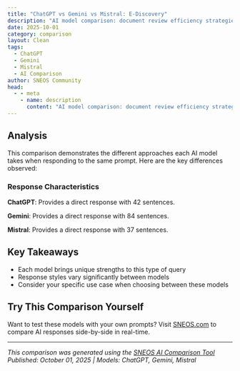 ```yaml
---
title: "ChatGPT vs Gemini vs Mistral: E-Discovery"
description: "AI model comparison: document review efficiency strategies..."
date: 2025-10-01
category: comparison
layout: Clean
tags:
  - ChatGPT
  - Gemini
  - Mistral
  - AI Comparison
author: SNEOS Community
head:
  - - meta
    - name: description
      content: "AI model comparison: document review efficiency strategies..."
---
```


<ChatComparison
  title="ChatGPT vs Gemini vs Mistral: E-Discovery"
  prompt="document review efficiency strategies"
  :responses='{
    "ChatGPT": "Certainly! Here are several effective strategies to improve document review efficiency:\n\n### 1. **Define Clear Objectives and Scope**\n- Understand the purpose of the review.\n- Set clear criteria for what needs to be reviewed (e.g., specific sections, type of issues).\n- Limit the scope to relevant content to avoid unnecessary review.\n\n### 2. **Use Technology and Tools**\n- Employ document review software with features like keyword search, annotation, version control, and comparison.\n- Utilize AI tools to identify key terms, flag inconsistencies, and highlight changes.\n- Implement collaboration platforms to allow multiple reviewers to work simultaneously and avoid duplication.\n\n### 3. **Create a Review Checklist**\n- Prepare a standard checklist of common issues to look for (e.g., formatting errors, factual accuracy, compliance).\n- Use this checklist as a guide to maintain consistency and thoroughness across the review.\n\n### 4. **Segment the Document**\n- Divide large documents into manageable sections.\n- Assign sections to different reviewers or focus on one section at a time to reduce cognitive load.\n\n### 5. **Prioritize Critical Sections**\n- Identify high-impact or high-risk parts of the document and review these first.\n- Allocate more time and resources to complex or sensitive content.\n\n### 6. **Set Time Limits**\n- Use timeboxing techniques to allocate specific time slots for reviewing each section.\n- Avoid spending too much time on minor issues.\n\n### 7. **Implement a Structured Workflow**\n- Define roles and responsibilities (e.g., first-level review, second-level validation).\n- Use version control to track changes and comments.\n- Create a standardized process for resolving conflicts and finalizing edits.\n\n### 8. **Train Reviewers**\n- Provide training on what to look for and how to use review tools efficiently.\n- Share best practices and common pitfalls.\n\n### 9. **Automate Repetitive Tasks**\n- Use macros or scripts for formatting checks.\n- Auto-generate summaries or reports from annotations.\n\n### 10. **Regular Feedback and Improvement**\n- Gather feedback from reviewers to identify bottlenecks.\n- Continuously refine the review process for better efficiency.\n\n---\n\nIf you need strategies tailored to a specific type of document (legal, technical, academic, etc.), feel free to ask!",
    "Gemini": "## Document Review Efficiency Strategies: A Comprehensive Guide\n\nDocument review is a crucial but often tedious and time-consuming process, especially in legal, compliance, and due diligence contexts.  Improving efficiency is paramount to reducing costs, meeting deadlines, and achieving better outcomes. Here\u0027s a breakdown of strategies, categorized for clarity:\n\n**I. Planning \u0026 Preparation:**\n\n*   **Define Scope and Objectives:**\n    *   **Clearly articulate the purpose of the review.** What are you trying to find? What questions are you trying to answer?  Specificity is key.\n    *   **Identify key custodians and data sources.** Knowing where the relevant information is located allows for targeted collection.\n    *   **Establish a reasonable timeframe and budget.** Realistic expectations drive more efficient workflows.\n*   **Develop a Comprehensive Search Strategy:**\n    *   **Identify key terms and phrases.**  Consider synonyms, abbreviations, and variations in terminology.\n    *   **Use Boolean operators (AND, OR, NOT) to refine searches.**  This drastically reduces the amount of irrelevant data to review.\n    *   **Create a test set:** Run your search terms against a small sample of documents to validate their effectiveness and adjust as needed.\n*   **Data Reduction \u0026 Prioritization:**\n    *   **De-duplicate documents:** Eliminate redundant copies to avoid wasted review time.\n    *   **Apply date filters:** Focus on the relevant time period.\n    *   **Utilize email threading:**  Review email conversations as single, coherent units.\n    *   **Prioritize documents based on metadata:**  Sort by author, recipient, or date to identify potentially relevant documents first.\n*   **Choose the Right Technology:**\n    *   **Invest in eDiscovery software:**  Platforms like Relativity, Disco, Everlaw, or smaller, more niche tools offer advanced features for search, analysis, and workflow management.\n    *   **Consider AI-powered tools:** Machine learning can significantly accelerate review by identifying relevant documents based on training sets.\n    *   **Ensure compatibility and integration:**  The chosen software should integrate seamlessly with your existing systems.\n*   **Team Building \u0026 Training:**\n    *   **Assemble a skilled review team:**  Consider expertise in the subject matter, legal background, and document review experience.\n    *   **Provide thorough training on the review protocol, search terms, and coding guidelines.**  Consistency is essential for accurate results.\n    *   **Establish clear communication channels:**  Facilitate quick resolution of questions and issues.\n\n**II. Review Workflow Optimization:**\n\n*   **Linear Review (Traditional):**\n    *   **Suitable for smaller document sets or when in-depth understanding is critical.**\n    *   **Best practices:** Ensure each reviewer has a manageable workload and a clear understanding of the review protocol.  Implement quality control checks.\n*   **Technology-Assisted Review (TAR)/Predictive Coding:**\n    *   **Significantly accelerates review for large document sets.**\n    *   **Process:**\n        1.  **Seed Set:**  Reviewers manually code a small set of documents as relevant or non-relevant.\n        2.  **Training:**  The machine learning algorithm analyzes the coded documents to identify patterns and learn what constitutes relevance.\n        3.  **Prediction:**  The algorithm scores the remaining documents based on their predicted relevance.\n        4.  **Review:**  Reviewers focus on the highest-scoring documents, validating the algorithm\u0027s accuracy.\n        5.  **Iteration:**  The algorithm is continuously refined based on reviewer feedback.\n    *   **Benefits:** Reduces the volume of documents requiring manual review, improves consistency, and lowers costs.\n*   **Concept Clustering \u0026 Visualization:**\n    *   **Identify common themes and relationships within the document set.**\n    *   **Group documents based on conceptual similarity.**\n    *   **Use visualizations to identify gaps in your understanding and uncover hidden patterns.**\n*   **Prioritization \u0026 Batching Strategies:**\n    *   **Rank documents based on predicted relevance (TAR).**\n    *   **Batch documents by topic, custodian, or date range.**\n    *   **Assign batches to reviewers based on their expertise.**\n*   **Workflow Automation:**\n    *   **Automate repetitive tasks such as document tagging, redaction, and production.**\n    *   **Use scripts and macros to streamline workflows.**\n*   **Real-time Monitoring \u0026 Reporting:**\n    *   **Track progress, identify bottlenecks, and monitor reviewer performance.**\n    *   **Generate reports on key metrics such as review rate, responsiveness, and cost.**\n\n**III. Reviewer Productivity \u0026 Quality Control:**\n\n*   **Clear Coding Guidelines:**\n    *   **Provide specific and unambiguous instructions on how to code documents.**\n    *   **Use a standardized coding form with clear definitions for each field.**\n    *   **Regularly update the coding guidelines based on feedback and new information.**\n*   **Regular Quality Control:**\n    *   **Implement a rigorous quality control process to ensure accuracy and consistency.**\n    *   **Have a second reviewer independently review a sample of documents coded by each reviewer.**\n    *   **Track error rates and provide feedback to reviewers.**\n*   **Provide Feedback \u0026 Support:**\n    *   **Encourage reviewers to ask questions and provide feedback on the review protocol.**\n    *   **Offer ongoing training and support to help reviewers improve their skills.**\n*   **Breaks \u0026 Ergonomics:**\n    *   **Encourage regular breaks to avoid fatigue and maintain focus.**\n    *   **Ensure reviewers have ergonomic workstations to prevent physical strain.**\n*   **Incentivize Performance:**\n    *   **Set realistic productivity goals and reward reviewers for exceeding them.**\n    *   **Recognize and reward reviewers for high-quality work.**\n\n**IV. Post-Review Analysis \u0026 Improvement:**\n\n*   **Document lessons learned:**  After each review, analyze what worked well and what could be improved.\n*   **Refine search strategies:** Adjust search terms and strategies based on the results of the review.\n*   **Update coding guidelines:**  Revise coding guidelines based on ambiguities or inconsistencies identified during the review.\n*   **Invest in ongoing training:**  Provide ongoing training to reviewers on new technologies and best practices.\n*   **Document retention policies:** Review document retention policies to avoid collecting unnecessary documents in the future.\n\n**V. Emerging Technologies \u0026 Trends:**\n\n*   **AI-powered Document Review:** Using AI for everything from initial classification to summarization and even prediction of outcomes.\n*   **Natural Language Processing (NLP):** Understanding context and sentiment in documents to improve search and analysis.\n*   **Cloud-Based Solutions:** Offers scalability, accessibility, and collaboration benefits.\n*   **Continuous Active Learning:**  AI algorithms that constantly learn and adapt as the review progresses.\n\n**Key Takeaways for Success:**\n\n*   **Start with a well-defined plan.**\n*   **Leverage technology to automate tasks and improve efficiency.**\n*   **Invest in training and support for your review team.**\n*   **Implement a rigorous quality control process.**\n*   **Continuously monitor and improve your review processes.**\n\nBy implementing these strategies, you can significantly improve the efficiency of your document review process, reduce costs, and achieve better outcomes. Remember to tailor your approach to the specific requirements of each project and stay abreast of emerging technologies to maintain a competitive edge.\n",
    "Mistral": "Improving document review efficiency is crucial for legal professionals, researchers, and anyone dealing with large volumes of text. Here are some strategies to enhance document review efficiency:\n\n### 1. **Use Technology**\n   - **Document Management Systems (DMS):** Utilize DMS to organize, store, and retrieve documents efficiently.\n   - **E-Discovery Tools:** Employ e-discovery software to automate the review process, including keyword searches, predictive coding, and machine learning.\n   - **Optical Character Recognition (OCR):** Convert scanned documents into searchable text.\n   - **Artificial Intelligence (AI):** Leverage AI tools for document classification, sentiment analysis, and summarization.\n\n### 2. **Standardize Processes**\n   - **Templates and Checklists:** Create standard templates and checklists for common document types to ensure consistency and completeness.\n   - **Workflow Automation:** Automate repetitive tasks such as document routing, approval processes, and notifications.\n\n### 3. **Training and Skill Development**\n   - **Continuous Learning:** Provide ongoing training for staff on new tools and best practices.\n   - **Specialization:** Assign specific types of documents to specialists who are familiar with the content and context.\n\n### 4. **Collaboration Tools**\n   - **Shared Workspaces:** Use collaborative platforms like Google Workspace, Microsoft Teams, or Slack to facilitate teamwork and communication.\n   - **Version Control:** Implement version control systems to track changes and ensure everyone is working on the latest version.\n\n### 5. **Prioritization and Time Management**\n   - **Task Prioritization:** Prioritize documents based on urgency, importance, and deadlines.\n   - **Time Blocking:** Allocate specific time slots for different types of document review tasks to avoid multitasking and maintain focus.\n\n### 6. **Quality Control**\n   - **Peer Review:** Implement a peer review process to catch errors and ensure accuracy.\n   - **Audit Trails:** Maintain audit trails to track who reviewed what and when, ensuring accountability.\n\n### 7. **Ergonomics and Work Environment**\n   - **Comfortable Workspace:** Ensure the workspace is ergonomically designed to reduce fatigue and improve focus.\n   - **Breaks and Rest:** Take regular breaks to avoid burnout and maintain productivity.\n\n### 8. **Data Analytics**\n   - **Performance Metrics:** Track key performance indicators (KPIs) such as review speed, accuracy, and volume handled.\n   - **Feedback Loops:** Use data analytics to identify bottlenecks and areas for improvement.\n\n### 9. **Outsourcing and Delegation**\n   - **Outsourcing:** Consider outsourcing non-critical document review tasks to specialized service providers.\n   - **Delegation:** Delegate tasks to junior staff or paralegals to free up senior staff for more complex reviews.\n\n### 10. **Regular Review and Adjustment**\n   - **Periodic Reviews:** Regularly review and update processes and tools to adapt to changing needs and technologies.\n   - **Feedback Mechanisms:** Establish mechanisms for staff to provide feedback on the review process and suggest improvements.\n\n### 11. **Legal and Compliance**\n   - **Compliance Checks:** Ensure all documents comply with relevant legal and regulatory requirements.\n   - **Data Security:** Implement robust data security measures to protect sensitive information.\n\nBy implementing these strategies, you can significantly enhance the efficiency and effectiveness of your document review process."
  }'
  published-date="21:34"
/>

## Analysis

This comparison demonstrates the different approaches each AI model takes when responding to the same prompt. Here are the key differences observed:

### Response Characteristics

**ChatGPT**: Provides a direct response with 42 sentences. 

**Gemini**: Provides a direct response with 84 sentences. 

**Mistral**: Provides a direct response with 37 sentences. 

## Key Takeaways

- Each model brings unique strengths to this type of query
- Response styles vary significantly between models
- Consider your specific use case when choosing between these models

## Try This Comparison Yourself

Want to test these models with your own prompts? Visit [SNEOS.com](https://sneos.com) to compare AI responses side-by-side in real-time.

---

*This comparison was generated using the [SNEOS AI Comparison Tool](https://sneos.com)*
*Published: October 01, 2025 | Models: ChatGPT, Gemini, Mistral*
